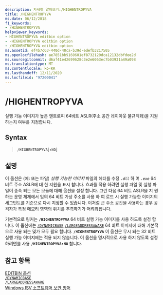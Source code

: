 ```yaml
---
description: 자세히 알아보기:/HIGHENTROPYVA
title: /HIGHENTROPYVA
ms.date: 06/12/2018
f1_keywords:
- /HIGHENTROPYVA
helpviewer_keywords:
- HIGHENTROPYVA editbin option
- -HIGHENTROPYVA editbin option
- /HIGHENTROPYVA editbin option
ms.assetid: ef4b7c63-440d-40ca-b39d-edefb3217505
ms.openlocfilehash: ae7851bb9160601ef8732120dca12132dbfdee2d
ms.sourcegitcommit: d6af41e42699628c3e2e6063ec7b03931a49a098
ms.translationtype: MT
ms.contentlocale: ko-KR
ms.lasthandoff: 12/11/2020
ms.locfileid: "97200041"
---
```

# <a name="highentropyva"></a>/HIGHENTROPYVA

실행 가능 이미지가 높은 엔트로피 64비트 ASLR(주소 공간 레이아웃 불규칙화)을 지원하는지 여부를 지정합니다.

## <a name="syntax"></a>Syntax

> **`/HIGHENTROPYVA`**[**`:NO`**]

## <a name="remarks"></a>설명

이 옵션은 (예: 또는 파일) *실행 가능한 이미지* 파일의 헤더를 수정 *`.dll`* 하 여 *`.exe`* 64 비트 주소 ASLR에 대 한 지원을 표시 합니다. 효과를 적용 하려면 실행 파일 및 실행 파일이 종속 되는 모든 모듈에 대해 옵션을 설정 합니다. 그런 다음 64 비트 ASLR을 지 원하는 운영 체제에서 임의 64 비트 가상 주소를 사용 하 여 로드 시 실행 가능한 이미지의 세그먼트를 기준으로 다시 지정할 수 있습니다. 이처럼 큰 주소 공간을 사용하는 경우 공격자가 특정 메모리 영역의 위치를 추측하기가 어려워집니다.

기본적으로 링커는 **`/HIGHENTROPYVA`** 64 비트 실행 가능 이미지를 사용 하도록 설정 합니다. 이 옵션에는 [`/DYNAMICBASE`](dynamicbase.md) [`/LARGEADDRESSAWARE`](largeaddressaware.md) 64 비트 이미지에 대해 기본적으로 사용 되는 및가 모두 필요 합니다. **`/HIGHENTROPYVA`** 이 옵션은 무시 되는 32 비트 실행 가능 이미지에는 적용 되지 않습니다. 이 옵션을 명시적으로 사용 하지 않도록 설정 하려면를 사용 **`/HIGHENTROPYVA:NO`** 합니다.

## <a name="see-also"></a>참고 항목

[EDITBIN 옵션](editbin-options.md)\
[`/DYNAMICBASE`](dynamicbase.md)\
[`/LARGEADDRESSAWARE`](largeaddressaware.md)\
[Windows ISV 소프트웨어 보안 방어](/previous-versions/bb430720(v=msdn.10))
